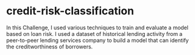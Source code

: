 # credit-risk-classification
In this Challenge, I used various techniques to train and evaluate a model based on loan risk. I  used a dataset of historical lending activity from a peer-to-peer lending services company to build a model that can identify the creditworthiness of borrowers.
